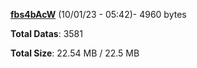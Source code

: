 [**fbs4bAcW**](/data/fbs4bAcW.txt) (10/01/23 - 05:42)- 4960 bytes

**Total Datas**: 3581

**Total Size**: 22.54 MB / 22.5 MB